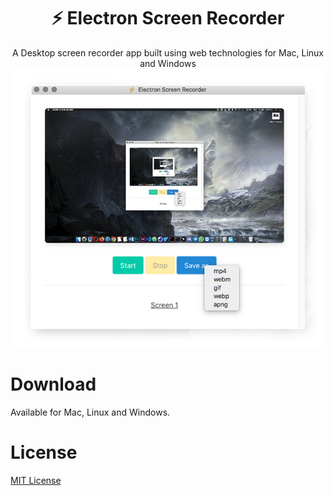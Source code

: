 <h1 align="center">⚡ Electron Screen Recorder</h1>

<p align="center">
  A Desktop screen recorder app built using web technologies for Mac, Linux and Windows
  <img src=".github/img/screenshot.png" alt="screenshot" />
</p>

# Download
Available for Mac, Linux and Windows.

# License
[MIT License](/LICENSE)
